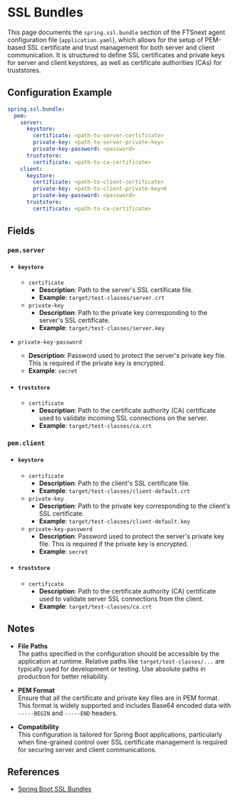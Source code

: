 # SSL Bundles <Badge type="tip" text="All Agents" /> <Badge type="warning" text="Since 5.0" />

This page documents the `spring.ssl.bundle` section of the FTSnext agent configuration file
(`application.yaml`), which allows for the setup of PEM-based SSL certificate and trust management
for both server and client communication. It is structured to define SSL certificates and private
keys for server and client keystores, as well as certificate authorities (CAs) for truststores.

## Configuration Example

```yaml
spring.ssl.bundle:
  pem:
    server:
      keystore:
        certificate: <path-to-server-certificate>
        private-key: <path-to-server-private-key>
        private-key-password: <password>
      truststore:
        certificate: <path-to-ca-certificate>
    client:
      keystore:
        certificate: <path-to-client-certificate>
        private-key: <path-to-client-private-key>K
        private-key-password: <password>
      truststore:
        certificate: <path-to-ca-certificate>
```

## Fields

### `pem.server` <Badge type="warning" text="Since 5.0" />

* #### `keystore` <Badge type="warning" text="Since 5.0" />
  * `certificate`
    * **Description**: Path to the server's SSL certificate file.
    * **Example**: `target/test-classes/server.crt`
  * `private-key`
    * **Description**: Path to the private key corresponding to the server's SSL certificate.
    * **Example**: `target/test-classes/server.key`
* `private-key-password`
  * **Description**: Password used to protect the server's private key file. This is required if the
    private key is encrypted.
  * **Example**: `secret`

* #### `truststore` <Badge type="warning" text="Since 5.0" />
  * `certificate`
    * **Description**: Path to the certificate authority (CA) certificate used to validate
      incoming
      SSL connections on the server.
    * **Example**: `target/test-classes/ca.crt`

### `pem.client` <Badge type="warning" text="Since 5.0" />

* #### `keystore` <Badge type="warning" text="Since 5.0" />
  * `certificate`
    * **Description**: Path to the client's SSL certificate file.
    * **Example**: `target/test-classes/client-default.crt`
  * `private-key`
    * **Description**: Path to the private key corresponding to the client's SSL certificate.
    * **Example**: `target/test-classes/client-default.key`
  * `private-key-password`
    * **Description**: Password used to protect the server's private key file. This is required if
      the private key is encrypted.
    * **Example**: `secret`

* #### `truststore` <Badge type="warning" text="Since 5.0" />
  * `certificate`
    * **Description**: Path to the certificate authority (CA) certificate used to validate
      server
      SSL connections from the client.
    * **Example**: `target/test-classes/ca.crt`

## Notes

* **File Paths**  
  The paths specified in the configuration should be accessible by the application at runtime.
  Relative paths like `target/test-classes/...` are typically used for development or testing. Use
  absolute paths in production for better reliability.

* **PEM Format**  
  Ensure that all the certificate and private key files are in PEM format. This format is widely
  supported and includes Base64 encoded data with `-----BEGIN` and `-----END` headers.

* **Compatibility**  
  This configuration is tailored for Spring Boot applications, particularly when fine-grained
  control over SSL certificate management is required for securing server and client communications.

## References

* [Spring Boot SSL Bundles](https://docs.spring.io/spring-boot/reference/features/ssl.html)
